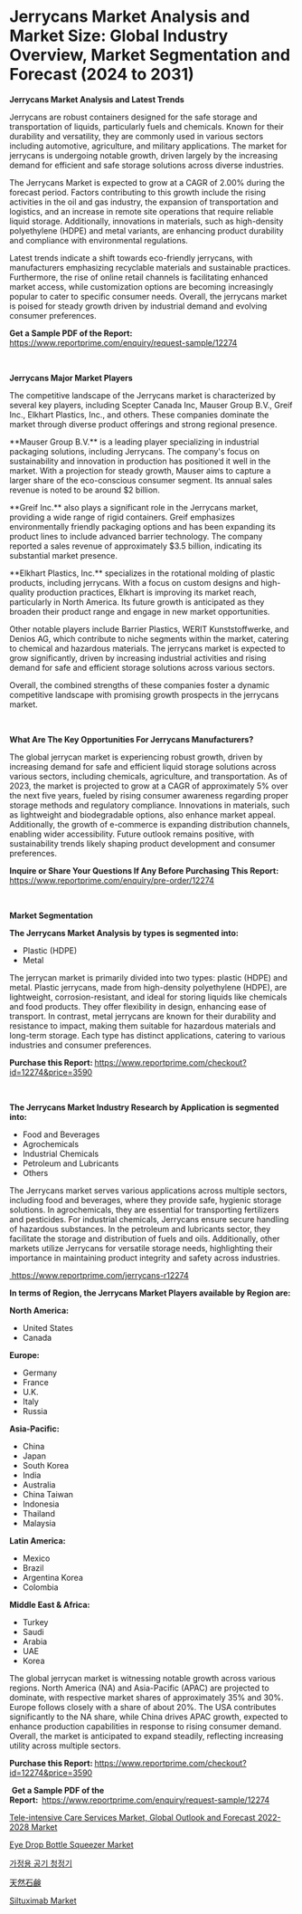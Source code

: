<p><h1>Jerrycans Market Analysis and Market Size: Global Industry Overview, Market Segmentation and Forecast (2024 to 2031)</h1></p><p><strong>Jerrycans Market Analysis and Latest Trends</strong></p>
<p><p>Jerrycans are robust containers designed for the safe storage and transportation of liquids, particularly fuels and chemicals. Known for their durability and versatility, they are commonly used in various sectors including automotive, agriculture, and military applications. The market for jerrycans is undergoing notable growth, driven largely by the increasing demand for efficient and safe storage solutions across diverse industries.</p><p>The Jerrycans Market is expected to grow at a CAGR of 2.00% during the forecast period. Factors contributing to this growth include the rising activities in the oil and gas industry, the expansion of transportation and logistics, and an increase in remote site operations that require reliable liquid storage. Additionally, innovations in materials, such as high-density polyethylene (HDPE) and metal variants, are enhancing product durability and compliance with environmental regulations.</p><p>Latest trends indicate a shift towards eco-friendly jerrycans, with manufacturers emphasizing recyclable materials and sustainable practices. Furthermore, the rise of online retail channels is facilitating enhanced market access, while customization options are becoming increasingly popular to cater to specific consumer needs. Overall, the jerrycans market is poised for steady growth driven by industrial demand and evolving consumer preferences.</p></p>
<p><strong>Get a Sample PDF of the Report:&nbsp;</strong> <a href="https://www.reportprime.com/enquiry/request-sample/12274">https://www.reportprime.com/enquiry/request-sample/12274</a></p>
<p>&nbsp;</p>
<p><strong>Jerrycans Major Market Players</strong></p>
<p><p>The competitive landscape of the Jerrycans market is characterized by several key players, including Scepter Canada Inc, Mauser Group B.V., Greif Inc., Elkhart Plastics, Inc., and others. These companies dominate the market through diverse product offerings and strong regional presence.</p><p>**Mauser Group B.V.** is a leading player specializing in industrial packaging solutions, including Jerrycans. The company's focus on sustainability and innovation in production has positioned it well in the market. With a projection for steady growth, Mauser aims to capture a larger share of the eco-conscious consumer segment. Its annual sales revenue is noted to be around $2 billion.</p><p>**Greif Inc.** also plays a significant role in the Jerrycans market, providing a wide range of rigid containers. Greif emphasizes environmentally friendly packaging options and has been expanding its product lines to include advanced barrier technology. The company reported a sales revenue of approximately $3.5 billion, indicating its substantial market presence.</p><p>**Elkhart Plastics, Inc.** specializes in the rotational molding of plastic products, including jerrycans. With a focus on custom designs and high-quality production practices, Elkhart is improving its market reach, particularly in North America. Its future growth is anticipated as they broaden their product range and engage in new market opportunities.</p><p>Other notable players include Barrier Plastics, WERIT Kunststoffwerke, and Denios AG, which contribute to niche segments within the market, catering to chemical and hazardous materials. The jerrycans market is expected to grow significantly, driven by increasing industrial activities and rising demand for safe and efficient storage solutions across various sectors.</p><p>Overall, the combined strengths of these companies foster a dynamic competitive landscape with promising growth prospects in the jerrycans market.</p></p>
<p>&nbsp;</p>
<p><strong>What Are The Key Opportunities For Jerrycans Manufacturers?</strong></p>
<p><p>The global jerrycan market is experiencing robust growth, driven by increasing demand for safe and efficient liquid storage solutions across various sectors, including chemicals, agriculture, and transportation. As of 2023, the market is projected to grow at a CAGR of approximately 5% over the next five years, fueled by rising consumer awareness regarding proper storage methods and regulatory compliance. Innovations in materials, such as lightweight and biodegradable options, also enhance market appeal. Additionally, the growth of e-commerce is expanding distribution channels, enabling wider accessibility. Future outlook remains positive, with sustainability trends likely shaping product development and consumer preferences.</p></p>
<p><strong>Inquire or Share Your Questions If Any Before Purchasing This Report:</strong> <a href="https://www.reportprime.com/enquiry/pre-order/12274">https://www.reportprime.com/enquiry/pre-order/12274</a></p>
<p>&nbsp;</p>
<p><strong>Market Segmentation</strong></p>
<p><strong>The Jerrycans Market Analysis by types is segmented into:</strong></p>
<p><ul><li>Plastic (HDPE)</li><li>Metal</li></ul></p>
<p><p>The jerrycan market is primarily divided into two types: plastic (HDPE) and metal. Plastic jerrycans, made from high-density polyethylene (HDPE), are lightweight, corrosion-resistant, and ideal for storing liquids like chemicals and food products. They offer flexibility in design, enhancing ease of transport. In contrast, metal jerrycans are known for their durability and resistance to impact, making them suitable for hazardous materials and long-term storage. Each type has distinct applications, catering to various industries and consumer preferences.</p></p>
<p><strong>Purchase this Report:&nbsp;</strong><a href="https://www.reportprime.com/checkout?id=12274&price=3590">https://www.reportprime.com/checkout?id=12274&price=3590</a></p>
<p>&nbsp;</p>
<p><strong>The Jerrycans Market Industry Research by Application is segmented into:</strong></p>
<p><ul><li>Food and Beverages</li><li>Agrochemicals</li><li>Industrial Chemicals</li><li>Petroleum and Lubricants</li><li>Others</li></ul></p>
<p><p>The Jerrycans market serves various applications across multiple sectors, including food and beverages, where they provide safe, hygienic storage solutions. In agrochemicals, they are essential for transporting fertilizers and pesticides. For industrial chemicals, Jerrycans ensure secure handling of hazardous substances. In the petroleum and lubricants sector, they facilitate the storage and distribution of fuels and oils. Additionally, other markets utilize Jerrycans for versatile storage needs, highlighting their importance in maintaining product integrity and safety across industries.</p></p>
<p><a href="https://www.reportprime.com/jerrycans-r12274">&nbsp;https://www.reportprime.com/jerrycans-r12274</a></p>
<p><strong>In terms of Region, the Jerrycans Market Players available by Region are:</strong></p>
<p>
    <p> <strong> North America: </strong>
        <ul>
            <li>United States</li>
            <li>Canada</li>
        </ul>
        </p> 
    <p> <strong> Europe: </strong>
        <ul>
            <li>Germany</li>
            <li>France</li>
            <li>U.K.</li>
            <li>Italy</li>
            <li>Russia</li>
        </ul>
        </p> 
    <p> <strong> Asia-Pacific: </strong>
        <ul>
            <li>China</li>
            <li>Japan</li>
            <li>South Korea</li>
            <li>India</li>
            <li>Australia</li>
            <li>China Taiwan</li>
            <li>Indonesia</li>
            <li>Thailand</li>
            <li>Malaysia</li>
        </ul>
        </p> 
    <p> <strong> Latin America: </strong>
        <ul>
            <li>Mexico</li>
            <li>Brazil</li>
            <li>Argentina Korea</li>
            <li>Colombia</li>
        </ul>
        </p> 
    <p> <strong> Middle East & Africa: </strong>
        <ul>
            <li>Turkey</li>
            <li>Saudi</li>
            <li>Arabia</li>
            <li>UAE</li>
            <li>Korea</li>
        </ul>
    </p>
    </p>
<p><p>The global jerrycan market is witnessing notable growth across various regions. North America (NA) and Asia-Pacific (APAC) are projected to dominate, with respective market shares of approximately 35% and 30%. Europe follows closely with a share of about 20%. The USA contributes significantly to the NA share, while China drives APAC growth, expected to enhance production capabilities in response to rising consumer demand. Overall, the market is anticipated to expand steadily, reflecting increasing utility across multiple sectors.</p></p>
<p><strong>Purchase this Report: </strong><a href="https://www.reportprime.com/checkout?id=12274&price=3590">https://www.reportprime.com/checkout?id=12274&price=3590</a></p>
<p>&nbsp;<strong>Get a Sample PDF of the Report:&nbsp;&nbsp;</strong><a href="https://www.reportprime.com/enquiry/request-sample/12274">https://www.reportprime.com/enquiry/request-sample/12274</a></p>
<p><strong></strong></p>
<p><p><a href="https://www.linkedin.com/pulse/tele-intensive-care-services-market-global-outlook-forecast-god2f?trackingId=3WopY%2B%2FiRpiG%2FOxJVKD3QQ%3D%3D">Tele-intensive Care Services Market, Global Outlook and Forecast 2022-2028 Market</a></p><p><a href="https://medium.com/@tyhd5df/global-eye-drop-bottle-squeezer-market-analysis-key-market-trends-and-future-projections-3e0c5f11bdf7">Eye Drop Bottle Squeezer Market</a></p><p><a href="https://medium.com/@orethamorq3j0/%EA%B3%B5%EA%B8%B0-%EC%B2%AD%EC%A0%95%EA%B8%B0-%ED%99%88-%EC%82%B0%EC%97%85-%EB%B6%84%EC%84%9D-%EB%B3%B4%EA%B3%A0%EC%84%9C-%EC%95%A0%ED%94%8C%EB%A6%AC%EC%BC%80%EC%9D%B4%EC%85%98-%EC%A7%80%EC%97%AD-%EA%B2%BD%EC%9F%81-%EC%A0%84%EB%9E%B5%EB%B3%84-%EC%8B%9C%EC%9E%A5-%EA%B7%9C%EB%AA%A8-%EC%A0%90%EC%9C%A0%EC%9C%A8-%ED%8A%B8%EB%A0%8C%EB%93%9C-2024-2031-d27487ff51b6">가정용 공기 청정기</a></p><p><a href="https://medium.com/@shuvohaque77/%E8%87%AA%E7%84%B6%E7%9F%B3%E9%B9%B8%E5%B8%82%E5%A0%B4%E3%81%AE%E6%9C%AA%E6%9D%A5-%E3%82%B0%E3%83%AD%E3%83%BC%E3%83%90%E3%83%AB%E5%B8%82%E5%A0%B4%E4%BA%88%E6%B8%AC%E3%81%A8%E5%B8%82%E5%A0%B4%E5%8B%95%E5%90%91-2024%E5%B9%B4-2031%E5%B9%B4-7276f899262f">天然石鹸</a></p><p><a href="https://medium.com/@marisolking2023/deep-dive-into-the-siltuximab-market-itstrends-market-segmentation-and-competitive-analysis-6fca65f99bed">Siltuximab Market</a></p></p>
